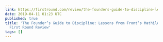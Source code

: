 ```yaml
---
link: https://firstround.com/review/the-founders-guide-to-discipline-lessons-from-fronts-mathilde-collin/
date: 2019-04-11 01:23 UTC
published: true
title: 'The Founder’s Guide to Discipline: Lessons from Front’s Mathilde Collin |
  First Round Review'
tags: []
---
```



